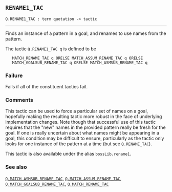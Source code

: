 ## `RENAME1_TAC`

``` hol4
Q.RENAME1_TAC : term quotation -> tactic
```

------------------------------------------------------------------------

Finds an instance of a pattern in a goal, and renames to use names from
the pattern.

The tactic `Q.RENAME1_TAC q` is defined to be

``` hol4
   MATCH_RENAME_TAC q ORELSE MATCH_ASSUM_RENAME_TAC q ORELSE
   MATCH_GOALSUB_RENAME_TAC q ORELSE MATCH_ASMSUB_RENAME_TAC q
```

### Failure

Fails if all of the constituent tactics fail.

### Comments

This tactic can be used to force a particular set of names on a goal,
hopefully making the resulting tactic more robust in the face of
underlying implementation changes. Note though that successful use of
this tactic requires that the "new" names in the provided pattern really
be fresh for the goal. If one is really uncertain about what names might
be appearing in a goal, this condition may be difficult to ensure,
particularly as the tactic only looks for one instance of the pattern at
a time (but see `Q.RENAME_TAC`).

This tactic is also available under the alias `bossLib.rename1`.

### See also

[`Q.MATCH_ASMSUB_RENAME_TAC`](#Q.MATCH_ASMSUB_RENAME_TAC),
[`Q.MATCH_ASSUM_RENAME_TAC`](#Q.MATCH_ASSUM_RENAME_TAC),
[`Q.MATCH_GOALSUB_RENAME_TAC`](#Q.MATCH_GOALSUB_RENAME_TAC),
[`Q.MATCH_RENAME_TAC`](#Q.MATCH_RENAME_TAC)
